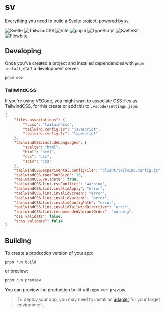 # sv

Everything you need to build a Svelte project, powered by [`sv`](https://github.com/sveltejs/cli).

![Svelte](https://img.shields.io/badge/Svelte-5.39.6-FF3E00?style=for-the-badge&logo=svelte&logoColor=white)
![TailwindCSS](https://img.shields.io/badge/Tailwind%20CSS-4.1.13-06B6D4?style=for-the-badge&logo=tailwindcss&logoColor=white)
![Vite](https://img.shields.io/badge/Vite-7.1.7-646CFF?style=for-the-badge&logo=vite&logoColor=white)
![pnpm](https://img.shields.io/badge/pnpm-10.17.1-F69220?style=for-the-badge&logo=pnpm&logoColor=white)
![TypeScript](https://img.shields.io/badge/TypeScript-5.9.2-3178C6?style=for-the-badge&logo=typescript&logoColor=white)
![SvelteKit](https://img.shields.io/badge/SvelteKit-2.43.5-FF3E00?style=for-the-badge&logo=svelte&logoColor=white)
![Flowbite](https://img.shields.io/badge/Flowbite-3.1.2-1C64F2?style=for-the-badge&logo=flowbite&logoColor=white)

## Developing

Once you've created a project and installed dependencies with `pnpm install`, start a development server:

```sh
pnpm dev
```

### TailwindCSS

If you're using VSCode, you might want to associate CSS files as TailwindCSS, for this create or add this to `.vscode/settings.json`:

```json
{
	"files.associations": {
		"*.css": "tailwindcss",
		"tailwind.config.js": "javascript",
		"tailwind.config.ts": "typescript"
	},
	"tailwindCSS.includeLanguages": {
		"svelte": "html",
		"html": "html",
		"css": "css",
		"scss": "css"
	},
	"tailwindCSS.experimental.configFile": "client/tailwind.config.js",
	"tailwindCSS.rootFontSize": 16,
	"tailwindCSS.validate": true,
	"tailwindCSS.lint.cssConflict": "warning",
	"tailwindCSS.lint.invalidApply": "error",
	"tailwindCSS.lint.invalidScreen": "error",
	"tailwindCSS.lint.invalidVariant": "error",
	"tailwindCSS.lint.invalidConfigPath": "error",
	"tailwindCSS.lint.invalidTailwindDirective": "error",
	"tailwindCSS.lint.recommendedVariantOrder": "warning",
	"css.validate": false,
	"scss.validate": false
}
```

## Building

To create a production version of your app:

```sh
pnpm run build
```

or preview:

```sh
pnpm run preview
```

You can preview the production build with `npm run preview`.

> To deploy your app, you may need to install an [adapter](https://svelte.dev/docs/kit/adapters) for your target environment.
